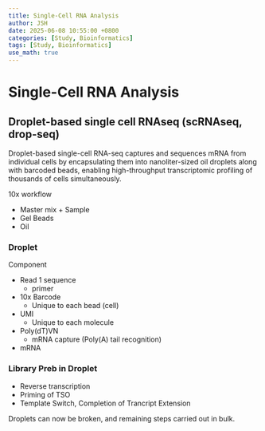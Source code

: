 ```yaml
---
title: Single-Cell RNA Analysis
author: JSH
date: 2025-06-08 10:55:00 +0800
categories: [Study, Bioinformatics]
tags: [Study, Bioinformatics]
use_math: true
---
```


# Single-Cell RNA Analysis

## Droplet-based single cell RNAseq (scRNAseq, drop-seq)
Droplet-based single-cell RNA-seq captures and sequences mRNA from individual cells by encapsulating them into nanoliter-sized oil droplets along with barcoded beads, enabling high-throughput transcriptomic profiling of thousands of cells simultaneously.

10x workflow
* Master mix + Sample
* Gel Beads
* Oil

<!-- 
droplet 하나에는 bead가 하나 들어가있고 cell들이 하나씩 들어가있다
완성된 droplet은 GEM이라고 부른다.

dorp-seq은 cell, reagent, bead가 따로 들어오고 마지막에 oil이 들어와서 합류
모든 single cell rnaseq에서 oil이 마지막에 들어와서 droplet을 끊어주는건 공통적임
-->

### Droplet
Component
* Read 1 sequence 
  * primer
* 10x Barcode
  * Unique to each bead (cell)
* UMI
  * Unique to each molecule
* Poly(dT)VN
  * mRNA capture (Poly(A) tail recognition)
* mRNA

<!--
Poly(dT)VN: PolyA의 끝을 잡는다
10x Barcode: cell barcode. 같은 bead에 붙어있는건 seq가 전부 같다. 이 cell은 누구였다 하는걸 대변.
UMI: 모든 molecule에 다 다른다. UMI가 같으면 같은 molecule이다. 같은 cell이라도 다르다.

single cell에서는 PCR이 과도하게 될 때 있다. 그래서 UMI가지고 똑같은 UMI와 똑같은 cell barcode인 애들은 같이 묶어준다.
-->

### Library Preb in Droplet
* Reverse transcription
* Priming of TSO
* Template Switch, Completion of Trancript Extension

<!--
droplet 안에서 뭘 하는지?
* RT (3' 끝에서부터 시작)
* CCC를 붙임 -> TSO 붙임 (template switch)
* switch oligo 상보적인 서열 합성

여기까지 droplet 안에서 끝!
여기서 droplet을 깨도 되는 이유는 합성한 cDNA에 바코드가 붙어있기 때문에 섞여도 찾을 수 있기 때문이다!
-->

Droplets can now be broken, and remaining steps carried out in bulk.
